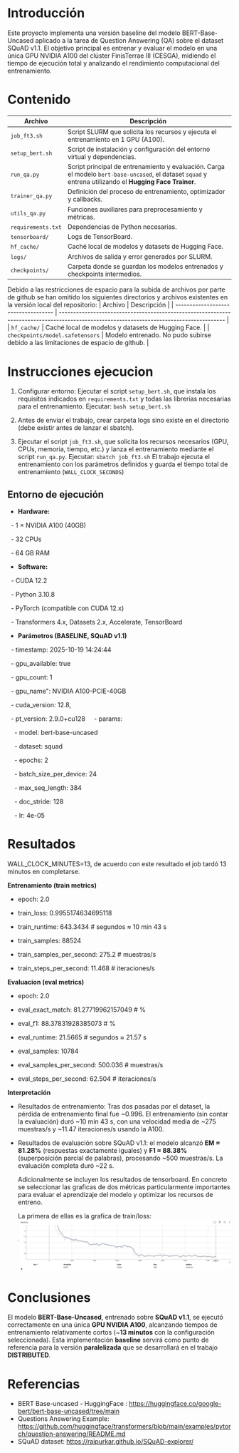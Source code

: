 # **Introducción**

Este proyecto implementa una versión baseline del modelo BERT-Base-Uncased aplicado a la tarea de Question Answering (QA) sobre el dataset SQuAD v1.1.
El objetivo principal es entrenar y evaluar el modelo en una única GPU NVIDIA A100 del clúster FinisTerrae III (CESGA), midiendo el tiempo de ejecución total y analizando el rendimiento computacional del entrenamiento.
 

# **Contenido**

| Archivo            | Descripción                                                                                                                                               |
| ------------------ | --------------------------------------------------------------------------------------------------------------------------------------------------------- |
| `job_ft3.sh`       | Script SLURM que solicita los recursos y ejecuta el entrenamiento en 1 GPU (A100).                                                                        |
| `setup_bert.sh`    | Script de instalación y configuración del entorno virtual y dependencias.                                                                                 |
| `run_qa.py`        | Script principal de entrenamiento y evaluación. Carga el modelo `bert-base-uncased`, el dataset `squad` y entrena utilizando el **Hugging Face Trainer**. |
| `trainer_qa.py`    | Definición del proceso de entrenamiento, optimizador y callbacks.                                                                                         |
| `utils_qa.py`      | Funciones auxiliares para preprocesamiento y métricas.                                                                                                    |
| `requirements.txt` | Dependencias de Python necesarias.                                                                                                                        |
| `tensorboard/`     | Logs de TensorBoard.                                                                                                                                      |
| `hf_cache/`        | Caché local de modelos y datasets de Hugging Face.                                                                                                        |
| `logs/`            | Archivos de salida y error generados por SLURM.                                                                                                           |
| `checkpoints/`     | Carpeta donde se guardan los modelos entrenados y checkpoints intermedios.                                                                                |

Debido a las restricciones de espacio para la subida de archivos por parte de github se han omitido los siguientes directorios y archivos existentes en la versión local del repositorio:
| Archivo                             | Descripción                                                                                                                              |
| ----------------------------------- | ---------------------------------------------------------------------------------------------------------------------------------------- |
| `hf_cache/`                         | Caché local de modelos y datasets de Hugging Face.                                                                                       |
| `checkpoints/model.safetensors`     | Modelo entrenado. No pudo subirse debido a las limitaciones de espacio de github.                                                        |
# **Instrucciones ejecucion**

1. Configurar entorno: Ejecutar el script `setup_bert.sh`, que instala los requisitos indicados en `requirements.txt` y todas las librerías necesarias para el entrenamiento.
	Ejecutar: `bash setup_bert.sh`

2. Antes de enviar el trabajo, crear carpeta logs sino existe en el directorio (debe existir antes de lanzar el sbatch).

3. Ejecutar el script `job_ft3.sh`, que solicita los recursos necesarios (GPU, CPUs, memoria, tiempo, etc.) y lanza el entrenamiento mediante el script `run_qa.py`.
	Ejecutar: `sbatch job_ft3.sh`
	El trabajo ejecuta el entrenamiento con los parámetros definidos y guarda el tiempo total de entrenamiento (`WALL_CLOCK_SECONDS`)


## **Entorno de ejecución**

- **Hardware:**

  - 1 × NVIDIA A100 (40GB)

  - 32 CPUs

  - 64 GB RAM

- **Software:**  

  - CUDA 12.2  

  - Python 3.10.8  

  - PyTorch (compatible con CUDA 12.x)  

  - Transformers 4.x, Datasets 2.x, Accelerate, TensorBoard

- **Parámetros (BASELINE, SQuAD v1.1)**

  - timestamp: 2025-10-19 14:24:44

  - gpu_available: true

  - gpu_count: 1

  - gpu_name": NVIDIA A100-PCIE-40GB

  - cuda_version: 12.8,

  - pt_version: 2.9.0+cu128
 
  - params:

    - model: bert-base-uncased

    - dataset: squad

    - epochs: 2

    - batch_size_per_device: 24

    - max_seq_length: 384

    - doc_stride: 128

    - lr: 4e-05

  

# **Resultados**

WALL_CLOCK_MINUTES=13, de acuerdo con este resultado el job tardó 13 minutos en completarse.

**Entrenamiento (train metrics)**

- epoch: 2.0

- train_loss: 0.9955174634695118

- train_runtime: 643.3434     # segundos ≈ 10 min 43 s

- train_samples: 88524

- train_samples_per_second: 275.2   # muestras/s

- train_steps_per_second: 11.468  # iteraciones/s


**Evaluacion (eval metrics)**

- epoch: 2.0

- eval_exact_match: 81.27719962157049     # %

- eval_f1: 88.37831928385073    # %

- eval_runtime: 21.5665 # segundos ≈ 21.57 s

- eval_samples: 10784

- eval_samples_per_second: 500.036    # muestras/s  

- eval_steps_per_second: 62.504  # iteraciones/s

**Interpretación**

- Resultados de entrenamiento: Tras dos pasadas por el dataset, la pérdida de entrenamiento final fue ~0.996. El entrenamiento (sin contar la evaluación) duró ~10 min 43 s, con una velocidad media de ~275 muestras/s y ~11.47 iteraciones/s usando la A100.

- Resultados de evaluación sobre SQuAD v1.1: el modelo alcanzó **EM ≈ 81.28%** (respuestas exactamente iguales) y **F1 ≈ 88.38%** (superposición parcial de palabras), procesando ~500 muestras/s. La evaluación completa duró ~22 s.

  Adicionalmente se incluyen los resultados de tensorboard. En concreto se seleccionar las graficas de dos métricas particularmente importantes para evaluar el aprendizaje del modelo y optimizar los recursos de entreno.

  La primera de ellas es la grafica de train/loss:
  ![alt text](https://github.com/cmr25/hpc_tools-Block2/blob/main/train_loss.PNG "train/loss")

# **Conclusiones**

El modelo **BERT-Base-Uncased**, entrenado sobre **SQuAD v1.1**, se ejecutó correctamente en una única **GPU NVIDIA A100**, alcanzando tiempos de entrenamiento relativamente cortos (~**13 minutos** con la configuración seleccionada).
Esta implementación **baseline** servirá como punto de referencia para la versión **paralelizada** que se desarrollará en el trabajo **DISTRIBUTED**.
  

# **Referencias**

- BERT Base-uncased - HuggingFace : https://huggingface.co/google-bert/bert-base-uncased/tree/main
- Questions Answering Example: https://github.com/huggingface/transformers/blob/main/examples/pytorch/question-answering/README.md
- SQuAD dataset: https://rajpurkar.github.io/SQuAD-explorer/
